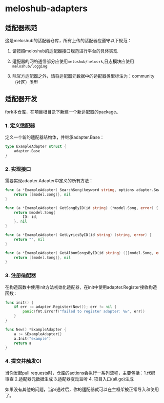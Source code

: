 # meloshub-adapters

## 适配器规范

这是meloshub的适配器仓库，所有上传的适配器应遵守以下规范：

1. 请按照meloshub的适配器接口规范进行平台的具体实现

2. 适配器的网络通信部分应使用`meloshub/network`,日志模块应使用`meloshub/logging`

3. 除官方适配器之外，请将适配器元数据中的适配器类型标注为：community（社区）类型

## 适配器开发

fork本仓库，在项目根目录下新建一个新适配器的package。

### 1. 定义适配器

定义一个新的适配器结构体，并继承adapter.Base：

```go
type ExampleAdapter struct {
	adapter.Base
}
```

### 2. 实现接口

需要实现adapter.Adapter中定义的所有方法：

```go
func (a *ExampleAdapter) SearchSong(keyword string, options adapter.SearchOptions) ([]model.Song, error) {
	return []model.Song{}, nil
}

func (a *ExampleAdapter) GetSongByID(id string) (*model.Song, error) {
	return &model.Song{
		ID: id,
	}, nil
}

func (a *ExampleAdapter) GetLyricsByID(id string) (string, error) {
	return "", nil
}

func (a *ExampleAdapter) GetAlbumSongsByID(id string) ([]model.Song, error) {
	return []model.Song{}, nil
}
```

### 3. 注册适配器

在构造函数中使用Init方法初始化适配器，在init中使用adapter.Register接收构造函数：

```go
func init() {
	if err := adapter.Register(New()); err != nil {
		panic(fmt.Errorf("failed to register adapter: %w", err))
	}
}

func New() *ExampleAdapter {
	a := &ExampleAdapter{}
	a.Init("example")
	return a
}
```

### 4. 提交并触发CI

当你发起pull requests时，仓库的actions会执行一系列流程，主要包括：1.代码审查 2.适配器元数据生成 3.适配器变动监听 4. 项目入口(all.go)生成

如果没有其他的问题，当pr通过后，你的适配器就可以在主框架被正常导入和使用了。